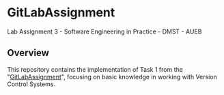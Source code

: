 # GitLabAssignment
Lab Assignment 3 - Software Engineering in Practice - DMST - AUEB
## Overview
This repository contains the implementation of Task 1 from the "[GitLabAssignment](https://github.com/ManolisPapa/GitLabAssignment)", focusing on basic knowledge in working with Version
Control Systems.
